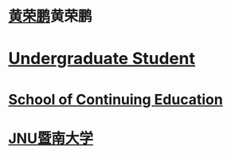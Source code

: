 <h1><a href="https://github.com/Creat008">黄荣鹏</a>黄荣鹏<h1> 
<a href="">
<h3>Undergraduate Student<h3>
<h4>School of Continuing Education <h4>
<h4>JNU暨南大学<h4>
